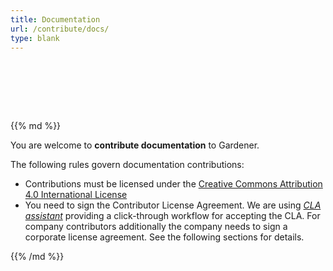 ```yaml
---
title: Documentation
url: /contribute/docs/
type: blank
---
```

<div class="hero">
    <div class="container reveal-fast" style="visibility:hidden">
        <h1><i class="fa fa-paragraph"></i> Contributing Documentation</h1>
        <div class="preamble reveal-slow">
            How to Contribute to the Open Source Project Gardener
        </div>
    </div>
</div>

<div class="padding highlightable  body-inner-wrapper">
{{% md %}}



You are welcome to **contribute documentation** to Gardener.

The following rules govern documentation contributions:
* Contributions must be licensed under the [Creative Commons Attribution 4.0 International License](https://creativecommons.org/licenses/by/4.0/legalcode)
* You need to sign the Contributor License Agreement. We are using *[CLA assistant](https://cla-assistant.io/)* providing a click-through workflow for accepting the CLA. For company contributors additionally the company needs to sign a corporate license agreement. See the following sections for details.


{{% /md %}}
</div>
